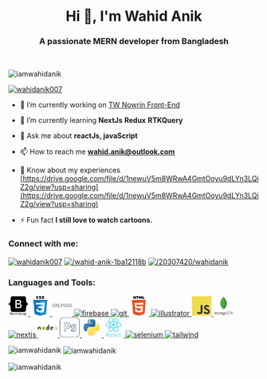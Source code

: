 <h1 align="center">Hi 👋, I'm Wahid Anik</h1>
<h3 align="center">A passionate MERN developer from Bangladesh</h3>

 <img src="https://ik.imagekit.io/dresma/Dresma_Library/manager-openings_NW3bXTTFP.gif"  title="">

<p align="left"> <img src="https://komarev.com/ghpvc/?username=iamwahidanik&label=Profile%20views&color=0e75b6&style=flat" alt="iamwahidanik" /> </p>

<p align="left"> <a href="https://twitter.com/wahidanik007" target="blank"><img src="https://img.shields.io/twitter/follow/wahidanik007?logo=twitter&style=for-the-badge" alt="wahidanik007" /></a> </p>

- 🔭 I’m currently working on [TW Nowrin Front-End](https://twnowrin-frontend.vercel.app)

- 🌱 I’m currently learning **NextJs** **Redux** **RTKQuery**

- 💬 Ask me about **reactJs, javaScript**

- 📫 How to reach me **wahid.anik@outlook.com**

- 📄 Know about my experiences [https://drive.google.com/file/d/1newuV5m8WRwA4GmtOoyu9dLYn3LQiZ2g/view?usp=sharing](https://drive.google.com/file/d/1newuV5m8WRwA4GmtOoyu9dLYn3LQiZ2g/view?usp=sharing)

- ⚡ Fun fact **I still love to watch cartoons.**

<h3 align="left">Connect with me:</h3>
<p align="left">
<a href="https://twitter.com/wahidanik007" target="blank"><img align="center" src="https://raw.githubusercontent.com/rahuldkjain/github-profile-readme-generator/master/src/images/icons/Social/twitter.svg" alt="wahidanik007" height="30" width="40" /></a>
<a href="https://linkedin.com/in//wahid-anik-1ba12118b" target="blank"><img align="center" src="https://raw.githubusercontent.com/rahuldkjain/github-profile-readme-generator/master/src/images/icons/Social/linked-in-alt.svg" alt="/wahid-anik-1ba12118b" height="30" width="40" /></a>
<a href="https://stackoverflow.com/users//20307420/wahidanik" target="blank"><img align="center" src="https://raw.githubusercontent.com/rahuldkjain/github-profile-readme-generator/master/src/images/icons/Social/stack-overflow.svg" alt="/20307420/wahidanik" height="30" width="40" /></a>
</p>

<h3 align="left">Languages and Tools:</h3>
<p align="left"> <a href="https://getbootstrap.com" target="_blank" rel="noreferrer"> <img src="https://raw.githubusercontent.com/devicons/devicon/master/icons/bootstrap/bootstrap-plain-wordmark.svg" alt="bootstrap" width="40" height="40"/> </a> <a href="https://www.w3schools.com/css/" target="_blank" rel="noreferrer"> <img src="https://raw.githubusercontent.com/devicons/devicon/master/icons/css3/css3-original-wordmark.svg" alt="css3" width="40" height="40"/> </a> <a href="https://expressjs.com" target="_blank" rel="noreferrer"> <img src="https://raw.githubusercontent.com/devicons/devicon/master/icons/express/express-original-wordmark.svg" alt="express" width="40" height="40"/> </a> <a href="https://firebase.google.com/" target="_blank" rel="noreferrer"> <img src="https://www.vectorlogo.zone/logos/firebase/firebase-icon.svg" alt="firebase" width="40" height="40"/> </a> <a href="https://git-scm.com/" target="_blank" rel="noreferrer"> <img src="https://www.vectorlogo.zone/logos/git-scm/git-scm-icon.svg" alt="git" width="40" height="40"/> </a> <a href="https://www.w3.org/html/" target="_blank" rel="noreferrer"> <img src="https://raw.githubusercontent.com/devicons/devicon/master/icons/html5/html5-original-wordmark.svg" alt="html5" width="40" height="40"/> </a> <a href="https://www.adobe.com/in/products/illustrator.html" target="_blank" rel="noreferrer"> <img src="https://www.vectorlogo.zone/logos/adobe_illustrator/adobe_illustrator-icon.svg" alt="illustrator" width="40" height="40"/> </a> <a href="https://developer.mozilla.org/en-US/docs/Web/JavaScript" target="_blank" rel="noreferrer"> <img src="https://raw.githubusercontent.com/devicons/devicon/master/icons/javascript/javascript-original.svg" alt="javascript" width="40" height="40"/> </a> <a href="https://www.mongodb.com/" target="_blank" rel="noreferrer"> <img src="https://raw.githubusercontent.com/devicons/devicon/master/icons/mongodb/mongodb-original-wordmark.svg" alt="mongodb" width="40" height="40"/> </a> <a href="https://nextjs.org/" target="_blank" rel="noreferrer"> <img src="https://cdn.worldvectorlogo.com/logos/nextjs-2.svg" alt="nextjs" width="40" height="40"/> </a> <a href="https://nodejs.org" target="_blank" rel="noreferrer"> <img src="https://raw.githubusercontent.com/devicons/devicon/master/icons/nodejs/nodejs-original-wordmark.svg" alt="nodejs" width="40" height="40"/> </a> <a href="https://www.photoshop.com/en" target="_blank" rel="noreferrer"> <img src="https://raw.githubusercontent.com/devicons/devicon/master/icons/photoshop/photoshop-line.svg" alt="photoshop" width="40" height="40"/> </a> <a href="https://www.python.org" target="_blank" rel="noreferrer"> <img src="https://raw.githubusercontent.com/devicons/devicon/master/icons/python/python-original.svg" alt="python" width="40" height="40"/> </a> <a href="https://reactjs.org/" target="_blank" rel="noreferrer"> <img src="https://raw.githubusercontent.com/devicons/devicon/master/icons/react/react-original-wordmark.svg" alt="react" width="40" height="40"/> </a> <a href="https://www.selenium.dev" target="_blank" rel="noreferrer"> <img src="https://raw.githubusercontent.com/detain/svg-logos/780f25886640cef088af994181646db2f6b1a3f8/svg/selenium-logo.svg" alt="selenium" width="40" height="40"/> </a> <a href="https://tailwindcss.com/" target="_blank" rel="noreferrer"> <img src="https://www.vectorlogo.zone/logos/tailwindcss/tailwindcss-icon.svg" alt="tailwind" width="40" height="40"/> </a> </p>

<p><img align="left" src="https://github-readme-stats.vercel.app/api/top-langs?username=iamwahidanik&show_icons=true&locale=en&layout=compact" alt="iamwahidanik" /></p>

<p>&nbsp;<img align="center" src="https://github-readme-stats.vercel.app/api?username=iamwahidanik&show_icons=true&locale=en" alt="iamwahidanik" /></p>

<p><img align="center" src="https://github-readme-streak-stats.herokuapp.com/?user=iamwahidanik&" alt="iamwahidanik" /></p>
